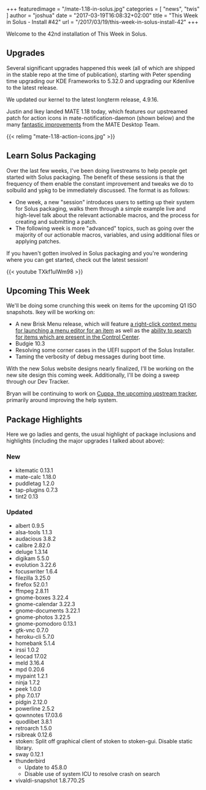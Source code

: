 +++
featuredimage = "/mate-1.18-in-solus.jpg"
categories = [
"news", 
"twis"
]
author = "joshua"
date = "2017-03-19T16:08:32+02:00"
title = "This Week in Solus - Install #42"
url = "/2017/03/19/this-week-in-solus-install-42"
+++

Welcome to the 42nd installation of This Week in Solus.

## Upgrades

Several significant upgrades happened this week (all of which are shipped in the stable repo at the time of publication), starting with Peter spending time upgrading our KDE Frameworks to 5.32.0 and upgrading our Kdenlive to the latest release.

We updated our kernel to the latest longterm release, 4.9.16.

Justin and Ikey landed MATE 1.18 today, which features our upstreamed patch for action icons in mate-notification-daemon (shown below) and the many [fantastic improvements](https://mate-desktop.org/blog/2017-03-13-mate-1-18-released/) from the MATE Desktop Team.

{{< relimg "mate-1.18-action-icons.jpg" >}}

## Learn Solus Packaging

Over the last few weeks, I've been doing livestreams to help people get started with Solus packaging. The benefit of these sessions is that the frequency of them enable the constant improvement and tweaks we do to solbuild and ypkg to be immediately discussed. The format is as follows:

- One week, a new "session" introduces users to setting up their system for Solus packaging, walks them through a simple example live and high-level talk about the relevant actionable macros, and the process for creating and submitting a patch.
- The following week is more "advanced" topics, such as going over the majority of our actionable macros, variables, and using additional files or applying patches.

If you haven't gotten involved in Solus packaging and you're wondering where you can get started, check out the latest session!

{{< youtube TXkf1ulWm98 >}}

## Upcoming This Week

We'll be doing some crunching this week on items for the upcoming Q1 ISO snapshots. Ikey will be working on:

- A new Brisk Menu release, which will feature [a right-click context menu for launching a menu editor for an item](https://github.com/solus-project/brisk-menu/issues/16) as well as the [ability to search for items which are present in the Control Center](https://github.com/solus-project/brisk-menu/issues/10).
- Budgie 10.3
- Resolving some corner cases in the UEFI support of the Solus Installer.
- Taming the verbosity of debug messages during boot time.

With the new Solus website designs nearly finalized, I'll be working on the new site design this coming week. Additionally, I'll be doing a sweep through our Dev Tracker.

Bryan will be continuing to work on [Cuppa, the upcoming upstream tracker](https://github.com/DataDrake/cuppa), primarily around improving the help system.

## Package Highlights

Here we go ladies and gents, the usual highlight of package inclusions and highlights (including the major upgrades I talked about above):

### New

- kitematic 0.13.1
- mate-calc 1.18.0
- puddletag 1.2.0
- tap-plugins 0.7.3
- tint2 0.13

### Updated

- albert 0.9.5
- alsa-tools 1.1.3
- audacious 3.8.2
- calibre 2.82.0
- deluge 1.3.14
- digikam 5.5.0
- evolution 3.22.6
- focuswriter 1.6.4
- filezilla 3.25.0
- firefox 52.0.1
- ffmpeg 2.8.11
- gnome-boxes 3.22.4
- gnome-calendar 3.22.3
- gnome-documents 3.22.1
- gnome-photos 3.22.5
- gnome-pomodoro 0.13.1
- gtk-vnc 0.7.0
- heroku-cli 5.7.0
- homebank 5.1.4
- irssi 1.0.2
- leocad 17.02
- meld 3.16.4
- mpd 0.20.6
- mypaint 1.2.1
- ninja 1.7.2
- peek 1.0.0
- php 7.0.17
- pidgin 2.12.0
- powerline 2.5.2
- qownnotes 17.03.6
- quodlibet 3.8.1
- retroarch 1.5.0
- rsibreak 0.12.6
- stoken: Split off graphical client of stoken to stoken-gui. Disable static library.
- sway 0.12.1
- thunderbird
  - Update to 45.8.0
  - Disable use of system ICU to resolve crash on search
- vivaldi-snapshot 1.8.770.25